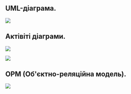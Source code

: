 ## UML-діаграма.

![](https://imgur.com/PmlFcz7.png)

## Актівіті діаграми.

![](https://imgur.com/EmP4Qy8.png)

![](https://imgur.com/KhokXeN.png)

## ОРМ (Об'єктно-реляційна модель).

![](https://imgur.com/ZlBmShZ.jpg)
